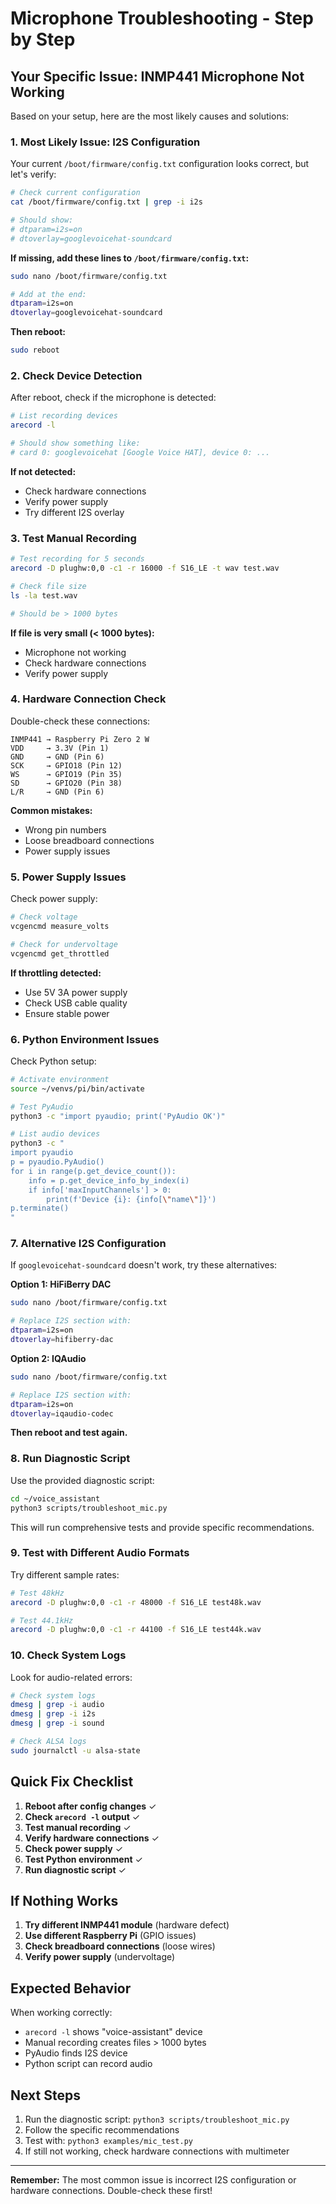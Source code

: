 # Microphone Troubleshooting - Step by Step

## Your Specific Issue: INMP441 Microphone Not Working

Based on your setup, here are the most likely causes and solutions:

### 1. **Most Likely Issue: I2S Configuration**

Your current `/boot/firmware/config.txt` configuration looks correct, but let's verify:

```bash
# Check current configuration
cat /boot/firmware/config.txt | grep -i i2s

# Should show:
# dtparam=i2s=on
# dtoverlay=googlevoicehat-soundcard
```

**If missing, add these lines to `/boot/firmware/config.txt`:**
```bash
sudo nano /boot/firmware/config.txt

# Add at the end:
dtparam=i2s=on
dtoverlay=googlevoicehat-soundcard
```

**Then reboot:**
```bash
sudo reboot
```

### 2. **Check Device Detection**

After reboot, check if the microphone is detected:

```bash
# List recording devices
arecord -l

# Should show something like:
# card 0: googlevoicehat [Google Voice HAT], device 0: ...
```

**If not detected:**
- Check hardware connections
- Verify power supply
- Try different I2S overlay

### 3. **Test Manual Recording**

```bash
# Test recording for 5 seconds
arecord -D plughw:0,0 -c1 -r 16000 -f S16_LE -t wav test.wav

# Check file size
ls -la test.wav

# Should be > 1000 bytes
```

**If file is very small (< 1000 bytes):**
- Microphone not working
- Check hardware connections
- Verify power supply

### 4. **Hardware Connection Check**

Double-check these connections:

```
INMP441 → Raspberry Pi Zero 2 W
VDD     → 3.3V (Pin 1)
GND     → GND (Pin 6)
SCK     → GPIO18 (Pin 12)
WS      → GPIO19 (Pin 35)
SD      → GPIO20 (Pin 38)
L/R     → GND (Pin 6)
```

**Common mistakes:**
- Wrong pin numbers
- Loose breadboard connections
- Power supply issues

### 5. **Power Supply Issues**

Check power supply:

```bash
# Check voltage
vcgencmd measure_volts

# Check for undervoltage
vcgencmd get_throttled
```

**If throttling detected:**
- Use 5V 3A power supply
- Check USB cable quality
- Ensure stable power

### 6. **Python Environment Issues**

Check Python setup:

```bash
# Activate environment
source ~/venvs/pi/bin/activate

# Test PyAudio
python3 -c "import pyaudio; print('PyAudio OK')"

# List audio devices
python3 -c "
import pyaudio
p = pyaudio.PyAudio()
for i in range(p.get_device_count()):
    info = p.get_device_info_by_index(i)
    if info['maxInputChannels'] > 0:
        print(f'Device {i}: {info[\"name\"]}')
p.terminate()
"
```

### 7. **Alternative I2S Configuration**

If `googlevoicehat-soundcard` doesn't work, try these alternatives:

**Option 1: HiFiBerry DAC**
```bash
sudo nano /boot/firmware/config.txt

# Replace I2S section with:
dtparam=i2s=on
dtoverlay=hifiberry-dac
```

**Option 2: IQAudio**
```bash
sudo nano /boot/firmware/config.txt

# Replace I2S section with:
dtparam=i2s=on
dtoverlay=iqaudio-codec
```

**Then reboot and test again.**

### 8. **Run Diagnostic Script**

Use the provided diagnostic script:

```bash
cd ~/voice_assistant
python3 scripts/troubleshoot_mic.py
```

This will run comprehensive tests and provide specific recommendations.

### 9. **Test with Different Audio Formats**

Try different sample rates:

```bash
# Test 48kHz
arecord -D plughw:0,0 -c1 -r 48000 -f S16_LE test48k.wav

# Test 44.1kHz
arecord -D plughw:0,0 -c1 -r 44100 -f S16_LE test44k.wav
```

### 10. **Check System Logs**

Look for audio-related errors:

```bash
# Check system logs
dmesg | grep -i audio
dmesg | grep -i i2s
dmesg | grep -i sound

# Check ALSA logs
sudo journalctl -u alsa-state
```

## Quick Fix Checklist

1. **Reboot after config changes** ✓
2. **Check `arecord -l` output** ✓
3. **Test manual recording** ✓
4. **Verify hardware connections** ✓
5. **Check power supply** ✓
6. **Test Python environment** ✓
7. **Run diagnostic script** ✓

## If Nothing Works

1. **Try different INMP441 module** (hardware defect)
2. **Use different Raspberry Pi** (GPIO issues)
3. **Check breadboard connections** (loose wires)
4. **Verify power supply** (undervoltage)

## Expected Behavior

When working correctly:
- `arecord -l` shows "voice-assistant" device
- Manual recording creates files > 1000 bytes
- PyAudio finds I2S device
- Python script can record audio

## Next Steps

1. Run the diagnostic script: `python3 scripts/troubleshoot_mic.py`
2. Follow the specific recommendations
3. Test with: `python3 examples/mic_test.py`
4. If still not working, check hardware connections with multimeter

---

**Remember:** The most common issue is incorrect I2S configuration or hardware connections. Double-check these first!
